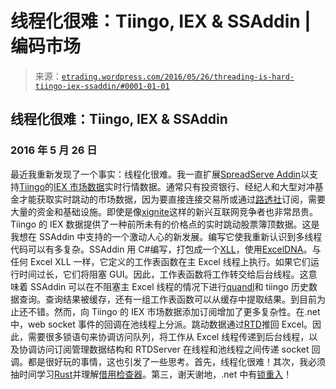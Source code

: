 <!--yml

分类：未分类

日期：2024-05-12 19:30:34

-->

# 线程化很难：Tiingo, IEX & SSAddin | 编码市场

> 来源：[`etrading.wordpress.com/2016/05/26/threading-is-hard-tiingo-iex-ssaddin/#0001-01-01`](https://etrading.wordpress.com/2016/05/26/threading-is-hard-tiingo-iex-ssaddin/#0001-01-01)

## 线程化很难：Tiingo, IEX & SSAddin

### 2016 年 5 月 26 日

最近我重新发现了一个事实：线程化很难。我一直扩展[SpreadServe Addin](https://github.com/SpreadServe/SSAddin)以支持[Tiingo](https://www.tiingo.com/)的[IEX 市场数据](https://api.tiingo.com/docs/iex/realtime)实时行情数据。通常只有投资银行、经纪人和大型对冲基金才能获取实时跳动的市场数据，因为要直接连接交易所或通过[路透社](http://www.reuters.com/finance/global-market-data)订阅，需要大量的资金和基础设施。即使是像[xignite](http://www.xignite.com/products)这样的新兴互联网竞争者也非常昂贵。Tiingo 的 IEX 数据提供了一种前所未有的价格点的实时跳动股票簿顶数据。这是我想在 SSAddin 中支持的一个激动人心的新发展。编写它使我重新认识到多线程代码可以有多复杂。SSAddin 用 C#编写，打包成一个[XLL](https://msdn.microsoft.com/en-us/library/office/bb687883.aspx)，使用[ExcelDNA](https://github.com/Excel-DNA/ExcelDna)。与任何 Excel XLL 一样，它定义的工作表函数在主 Excel 线程上执行。如果它们运行时间过长，它们将阻塞 GUI。因此，工作表函数将工作转交给后台线程。这意味着 SSAddin 可以在不阻塞主 Excel 线程的情况下进行[quandl](https://www.quandl.com/)和 tiingo 历史数据查询。查询结果被缓存，还有一组工作表函数可以从缓存中提取结果。到目前为止还不错。然而，向 Tiingo 的 IEX 市场数据添加订阅增加了更多复杂性。在.net 中，web socket 事件的回调在池线程上分派。跳动数据通过[RTD](https://support.microsoft.com/en-us/kb/285339)推回 Excel。因此，需要很多锁语句来协调访问队列，将工作从 Excel 线程传递到后台线程，以及协调访问订阅管理数据结构和 RTDServer 在线程和池线程之间传递 socket 回调。都是很好玩的事情，这也引发了一些思考。首先，线程化很难！其次，我必须抽时间学习[Rust](http://blog.rust-lang.org/)并理解[借用检查器](https://doc.rust-lang.org/book/ownership.html)。第三，谢天谢地，.net 中有[锁重入](http://stackoverflow.com/questions/391913/re-entrant-locks-in-c-sharp)！

